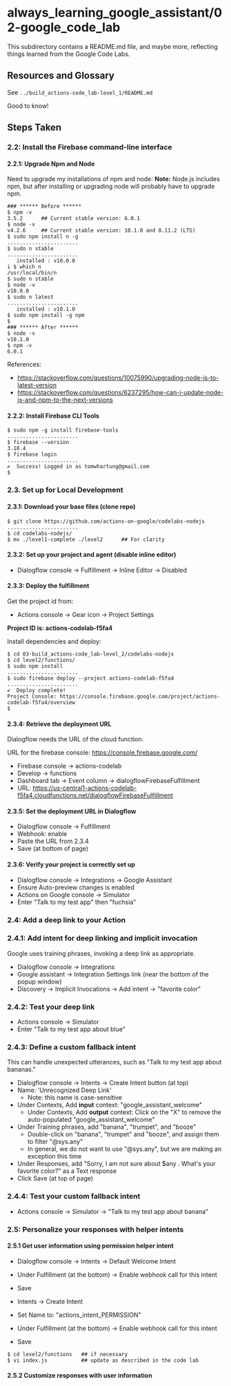 # always_learning_google_assistant/02-google_code_lab

This subdirectory contains a README.md file, and maybe more, reflecting things learned from the Google Code Labs.

## Resources and Glossary

See `../build_actions-code_lab-level_1/README.md`

Good to know!

## Steps Taken

### 2.2: Install the Firebase command-line interface

#### 2.2.1: Upgrade Npm and Node

Need to upgrade my installations of npm and node:
**Note:** Node.js includes npm, but after installing or upgrading node will probably have to upgrade npm.

```
### ****** Before ******
$ npm -v
3.5.2      ## Current stable version: 6.0.1
$ node -v
v4.2.6     ## Current stable version: 10.1.0 and 8.11.2 (LTS)
$ sudo npm install n -g
.......................
$ sudo n stable
.......................
   installed : v10.0.0
i $ which n
/usr/local/bin/n
$ sudo n stable
$ node -v
v10.0.0
$ sudo n latest
.......................
   installed : v10.1.0
$ sudo npm install -g npm
$
### ****** After ******
$ node -v
v10.1.0
$ npm -v
6.0.1
```

References:

- https://stackoverflow.com/questions/10075990/upgrading-node-js-to-latest-version
- https://stackoverflow.com/questions/6237295/how-can-i-update-node-js-and-npm-to-the-next-versions

#### 2.2.2: Install Firebase CLI Tools

```
$ sudo npm -g install firebase-tools
.......................
$ firebase --version
3.18.4
$ firebase login
.......................
✔  Success! Logged in as tomwhartung@gmail.com
$
```

### 2.3. Set up for Local Development

#### 2.3.1: Download your base files (clone repo)

```
$ git clone https://github.com/actions-on-google/codelabs-nodejs
.......................
$ cd codelabs-nodejs/
$ mv ./level1-complete ./level2      ## For clarity
```

#### 2.3.2: Set up your project and agent (disable inline editor)

- Dialogflow console -> Fulfillment -> Inline Editor -> Disabled

#### 2.3.3: Deploy the fulfillment

Get the project id from:

- Actions console -> Gear icon -> Project Settings

**Project ID is: actions-codelab-f5fa4**

Install dependencies and deploy:

```
$ cd 03-build_actions-code_lab-level_2/codelabs-nodejs
$ cd level2/functions/
$ sudo npm install
.......................
$ sudo firebase deploy --project actions-codelab-f5fa4
.......................
✔  Deploy complete!
Project Console: https://console.firebase.google.com/project/actions-codelab-f5fa4/overview
$
```

#### 2.3.4: Retrieve the deployment URL

Dialogflow needs the URL of the cloud function.

URL for the firebase console: https://console.firebase.google.com/

- Firebase console -> actions-codelab
- Develop -> functions
- Dashboard tab -> Event column -> dialogflowFirebaseFulfillment
- URL: https://us-central1-actions-codelab-f5fa4.cloudfunctions.net/dialogflowFirebaseFulfillment

#### 2.3.5: Set the deployment URL in Dialogflow

- Dialogflow console -> Fulfillment
- Webhook: enable
- Paste the URL from 2.3.4
- Save (at bottom of page)

#### 2.3.6: Verify your project is correctly set up

- Dialogflow console -> Integrations -> Google Assistant
- Ensure Auto-preview changes is enabled
- Actions on Google console -> Simulator
- Enter "Talk to my test app" then "fuchsia"

### 2.4: Add a deep link to your Action

### 2.4.1: Add intent for deep linking and implicit invocation

Google uses training phrases, invoking a deep link as appropriate.

- Dialogflow console -> Integrations
- Google assistant -> Integration Settings link (near the bottom of the popup window)
- Discovery -> Implicit Invocations -> Add intent -> "favorite color"

### 2.4.2: Test your deep link

- Actions console -> Simulator
- Enter "Talk to my test app about blue"

### 2.4.3: Define a custom fallback intent

This can handle unexpected utterances, such as "Talk to my test app about bananas."

- Dialogflow console -> Intents -> Create Intent button (at top)
- Name: 'Unrecognized Deep Link'
  - Note: this name is case-sensitive
- Under Contexts, Add **input** context: "google_assistant_welcome"
  - Under Contexts, Add **output** context: Click on the "X" to remove the auto-populated "google_assistant_welcome"
- Under Training phrases, add "banana", "trumpet", and "booze"
  - Double-click on "banana", "trumpet" and "booze", and assign them to filter "@sys.any"
  - In general, we do not want to use "@sys.any", but we are making an exception this time
- Under Responses, add "Sorry, I am not sure about $any . What's your favorite color?" as a Text response
- Click Save (at top of page)

### 2.4.4: Test your custom fallback intent

- Actions console -> Simulator -> "Talk to my test app about banana"

### 2.5: Personalize your responses with helper intents

#### 2.5.1 Get user information using permission helper intent

- Dialogflow console -> Intents -> Default Welcome Intent
- Under Fulfillment (at the bottom) -> Enable webhook call for this intent
- Save

- Intents -> Create Intent
- Set Name to: "actions_intent_PERMISSION"
- Under Fulfillment (at the bottom) -> Enable webhook call for this intent
- Save

```
$ cd level2/functions   ## if necessary
$ vi index.js           ## update as described in the code lab
```

#### 2.5.2 Customize responses with user information




